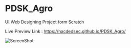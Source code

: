 # PDSK_Agro
UI Web Designing Project form Scratch

Live Preview Link : https://hacdedsec.github.io/PDSK_Agro/

![ScreenShot](https://user-images.githubusercontent.com/40469074/156499535-47add8d0-3fac-42e5-8696-004ba4185733.png)
